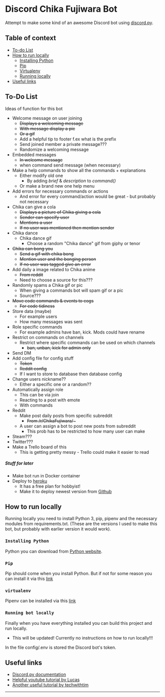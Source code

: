 # Discord Chika Fujiwara Bot
Attempt to make some kind of an awesome Discord bot using [discord.py](https://discordpy.readthedocs.io/en/latest/).

## Table of context 
- [To-do List](#to-do-list)
- [How to run locally](#how-to-run-locally)
    - [Installing Python](#installing-python)
    - [Pip](#pip)
    - [Virtualenv](#virtualenv)
    - [Running locally](#running-bot-locally)
- [Useful links](#useful-links)

## To-Do List
Ideas of function for this bot

* Welcome message on user joining  
    * ~~Displays a welcoming message~~ 
    * ~~With message display a pic~~ 
    * ~~Or a gif~~
    * Add a helpful tip to footer f.ex what is the prefix
    * Send joined member a private message??? 
    * Randomize a welcoming message
* Embedded messages
    * ~~In welcome message~~
    * when command send message (when necessary)
* Make a help commands to show all the commands + explanations
    * Either modify old one
        * By adding *brief* & *description* to *command()*
    * Or make a brand new one help menu
* Add errors for necessary commands or actions
    * And error for every command/action would be great - but probably not necessary
* Chika can give a cola
    * ~~Displays a picture of Chika giving a cola~~ 
    * ~~Sender can specify user~~
    * ~~Mentions a user~~
    * ~~If no user was mentioned then mention sender~~
* Chika dance
    * Chika dance gif
        * Choose a random "Chika dance" gif from giphy or tenor
* ~~Chika can bong you~~
    * ~~Send a gif with chika bong~~
    * ~~Mention user and the bonging person~~
    * ~~If no user was tagged give an error~~
* Add daily a image related to Chika anime
    * ~~From reddit~~
    * Need to choose a source for this???
* Randomly spams a Chika gif or pic
    * When giving a commands bot will spam gif or a pic
    * Source???
* ~~Move code commands & events to cogs~~
    * ~~For code tidiness~~
* Store data (maybe)
    * For example users
    * How many messages was sent
* Role specific commands
    * For example admins have ban, kick. Mods could have rename
* Restrict on commands on channels
    * Restrict where specific commands can be used on which channels
        * ~~ban, unban, kick for admin only~~
* Send DM
* Add config file for config stuff
    * ~~Token~~
    * ~~Reddit config~~
    * If I want to store to database then database config
* Change users nickname??
    * Either a specific one or a random??
* Automatically assign role
    * This can be via join
    * Reacting to a post with emote
    * With commands
* Reddit
    * Make post daily posts from specific subreddit
        * ~~From /r/ChikaFujiwara/~~~
    * A user can assign a bot to post new posts from subreddit
        * This prob has to be restricted to how many user can make
* Steam???
* Twitter???
* Make a Trello board of this
    * This is getting pretty messy - Trello could make it easier to read

##### Stuff for later
* Make bot run in Docker container
* Deploy to [heroku](https://www.heroku.com/)
    * It has a free plan for hobbyist!
    * Make it to deploy newest version from [Github](https://github.com/)
    
## How to run locally
Running locally you need to install Python 3, pip, pipenv and the necessary modules from requirements.txt. (These are
 the
 versions I used to
 make
 this bot, but probably with earlier version it would work).

### `Installing Python`  
Python you can download from [Python website](https://www.python.org/downloads/).

### `Pip`  
Pip should come when you install Python. But if not for some reason you can install it via this [link](https://pip.pypa.io/en/stable/installing/)

### `virtualenv`  
Pipenv can be installed via this [link](https://packaging.python.org/guides/installing-using-pip-and-virtual-environments/)

### `Running bot locally`  
Finally when you have everything installed you can build this project and run locally. 
* This will be updated! Currently no instructions on how to run locally!!!

In the file config/.env is stored the Discord bot's token.  
## Useful links
* [Discord.py documentation](https://discordpy.readthedocs.io/en/latest/)
* [Helpful youtube tutorial by Lucas](https://www.youtube.com/watch?v=nW8c7vT6Hl4&list=PLW3GfRiBCHOhfVoiDZpSz8SM_HybXRPzZ)
* [Another useful tutorial by techwithtim](https://techwithtim.net/tutorials/discord-py/)
---
